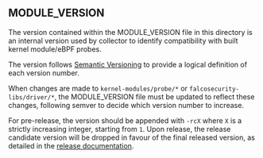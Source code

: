 ## MODULE_VERSION

The version contained within the MODULE_VERSION file in this directory is
an internal version used by collector to identify compatibility with built kernel
module/eBPF probes.

The version follows [Semantic Versioning](https://semver.org) to provide a logical
definition of each version number.

When changes are made to `kernel-modules/probe/*` or `falcosecurity-libs/driver/*`,
the MODULE_VERSION file must be updated to reflect these changes, following semver to
decide which version number to increase.

For pre-release, the version should be appended with `-rcX` where `X` is a strictly
increasing integer, starting from `1`. Upon release, the release candidate version
will be dropped in favour of the final released version, as detailed in the [release
documentation](../docs/release.md).
